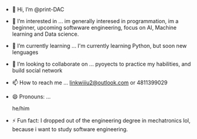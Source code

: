 - 👋 Hi, I’m @print-DAC
- 👀 I’m interested in ...
  im generally interesed in programmation, im a beginner, upcoming softwware engineering, focus on AI, Machine learning and Data science.
  
- 🌱 I’m currently learning ...
  I'm currently learning Python, but soon new lenguages 
  
- 💞️ I’m looking to collaborate on ...
pyoyects to practice my habilities, and build social network

- 📫 How to reach me ...
  linkwiiiu2@outlook.com
  or
  4811399029
- 😄 Pronouns: ...

  he/him
- ⚡ Fun fact:
  I dropped out of the engineering degree in mechatronics lol, because i want to study software engineering.

<!---
print-DAC/print-DAC is a ✨ special ✨ repository because its `README.md` (this file) appears on your GitHub profile.
You can click the Preview link to take a look at your changes.
--->

